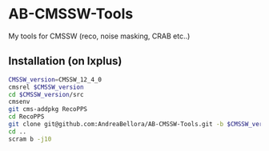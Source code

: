 # AB-CMSSW-Tools
My tools for CMSSW (reco, noise masking, CRAB etc..)

## Installation (on lxplus)

```bash
CMSSW_version=CMSSW_12_4_0
cmsrel $CMSSW_version
cd $CMSSW_version/src
cmsenv
git cms-addpkg RecoPPS
cd RecoPPS
git clone git@github.com:AndreaBellora/AB-CMSSW-Tools.git -b $CMSSW_version
cd ..
scram b -j10
```
